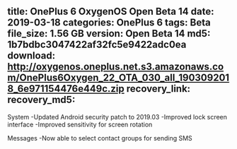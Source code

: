 title: OnePlus 6 OxygenOS Open Beta 14
date: 2019-03-18
categories: OnePlus 6
tags: Beta
file_size: 1.56 GB
version: Open Beta 14
md5: 1b7bdbc3047422af32fc5e9422adc0ea
download: http://oxygenos.oneplus.net.s3.amazonaws.com/OnePlus6Oxygen_22_OTA_030_all_1903092018_6e971154476e449c.zip
recovery_link:
recovery_md5: 
---
System
-Updated Android security patch to 2019.03
-Improved lock screen interface
-Improved sensitivity for screen rotation

Messages
-Now able to select contact groups for sending SMS
